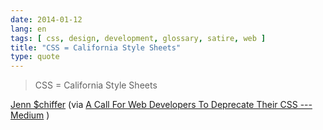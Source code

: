 ```yaml
---
date: 2014-01-12
lang: en
tags: [ css, design, development, glossary, satire, web ]
title: "CSS = California Style Sheets"
type: quote
---
```


> CSS = California Style Sheets

[Jenn \$chiffer](http://medium.com/@jennschiffer) (via [A Call For Web
Developers To Deprecate Their CSS ---
Medium](https://medium.com/cool-code-pal/1f6430781393) )

